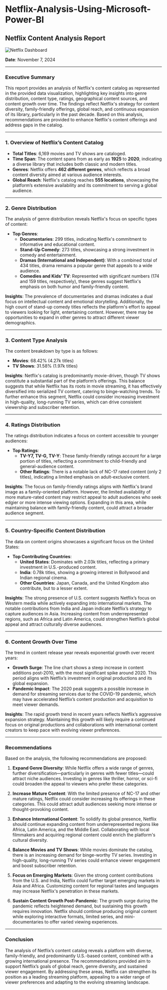 # Netflix-Analysis-Using-Microsoft-Power-BI

## Netflix Content Analysis Report

![Netflix Dashboard](https://drive.google.com/uc?export=view&id=1j7O7D7nKLCHtphChaSpeOrJoznj4mNYu)

**Date**: November 7, 2024

---

### Executive Summary
This report provides an analysis of Netflix's content catalog as represented in the provided data visualization, highlighting key insights into genre distribution, content type, ratings, geographical content sources, and content growth over time. The findings reflect Netflix's strategy for content diversity, family-friendly offerings, global reach, and continuous expansion of its library, particularly in the past decade. Based on this analysis, recommendations are provided to enhance Netflix's content offerings and address gaps in the catalog.

---

### 1. Overview of Netflix’s Content Catalog

- **Total Titles**: 6,169 movies and TV shows are cataloged.
- **Time Span**: The content spans from as early as **1925** to **2020**, indicating a diverse library that includes both classic and modern titles.
- **Genres**: Netflix offers **462 different genres**, which reflects a broad content diversity aimed at various audience interests.
- **Global Reach**: Netflix's catalog reaches **555 locations**, showcasing the platform’s extensive availability and its commitment to serving a global audience.

---

### 2. Genre Distribution

The analysis of genre distribution reveals Netflix's focus on specific types of content:

- **Top Genres**:
  - **Documentaries**: 299 titles, indicating Netflix's commitment to informative and educational content.
  - **Stand-Up Comedy**: 273 titles, showcasing a strong investment in comedy and entertainment.
  - **Dramas (International and Independent)**: With a combined total of 434 titles, drama remains a popular genre that appeals to a wide audience.
  - **Comedies and Kids' TV**: Represented with significant numbers (174 and 159 titles, respectively), these genres suggest Netflix's emphasis on both humor and family-friendly content.

**Insights**: The prevalence of documentaries and dramas indicates a dual focus on intellectual content and emotional storytelling. Additionally, the high count of stand-up comedy titles reflects the platform's effort to appeal to viewers looking for light, entertaining content. However, there may be opportunities to expand in other genres to attract different viewer demographics.

---

### 3. Content Type Analysis

The content breakdown by type is as follows:

- **Movies**: 68.42% (4.27k titles)
- **TV Shows**: 31.58% (1.97k titles)

**Insights**: Netflix's catalog is predominantly movie-driven, though TV shows constitute a substantial part of the platform’s offerings. This balance suggests that while Netflix has its roots in movie streaming, it has effectively diversified into serialized TV content, catering to binge-watching trends. To further enhance this segment, Netflix could consider increasing investment in high-quality, long-running TV series, which can drive consistent viewership and subscriber retention.

---

### 4. Ratings Distribution

The ratings distribution indicates a focus on content accessible to younger audiences:

- **Top Ratings**:
  - **TV-Y7, TV-G, TV-Y**: These family-friendly ratings account for a large portion of titles, reflecting a commitment to child-friendly and general-audience content.
  - **Other Ratings**: There is a notable lack of NC-17 rated content (only 2 titles), indicating a limited emphasis on adult-exclusive content.

**Insights**: The focus on family-friendly ratings aligns with Netflix's brand image as a family-oriented platform. However, the limited availability of more mature-rated content may restrict appeal to adult audiences who seek edgier or more intense viewing options. Expanding in this area, while maintaining balance with family-friendly content, could attract a broader audience segment.

---

### 5. Country-Specific Content Distribution

The data on content origins showcases a significant focus on the United States:

- **Top Contributing Countries**:
  - **United States**: Dominates with 2.03k titles, reflecting a primary investment in U.S.-produced content.
  - **India**: 0.78k titles, showing a growing interest in Bollywood and Indian regional cinema.
  - **Other Countries**: Japan, Canada, and the United Kingdom also contribute, but to a lesser extent.

**Insights**: The strong presence of U.S. content suggests Netflix’s focus on Western media while actively expanding into international markets. The notable contributions from India and Japan indicate Netflix’s strategy to capture audiences in Asia. Increasing content from underrepresented regions, such as Africa and Latin America, could strengthen Netflix’s global appeal and attract culturally diverse audiences.

---

### 6. Content Growth Over Time

The trend in content release year reveals exponential growth over recent years:

- **Growth Surge**: The line chart shows a steep increase in content additions post-2010, with the most significant spike around 2020. This period aligns with Netflix’s investment in original productions and its global expansion.
- **Pandemic Impact**: The 2020 peak suggests a possible increase in demand for streaming services due to the COVID-19 pandemic, which may have accelerated Netflix’s content production and acquisition to meet viewer demands.

**Insights**: The rapid growth trend in recent years reflects Netflix’s aggressive expansion strategy. Maintaining this growth will likely require a continued focus on original productions and collaborations with international content creators to keep pace with evolving viewer preferences.

---

### Recommendations

Based on the analysis, the following recommendations are proposed:

1. **Expand Genre Diversity**: While Netflix offers a wide range of genres, further diversification—particularly in genres with fewer titles—could attract niche audiences. Investing in genres like thriller, horror, or sci-fi could broaden the appeal to viewers who prefer these categories.

2. **Increase Mature Content**: With the limited presence of NC-17 and other mature ratings, Netflix could consider increasing its offerings in these categories. This could attract adult audiences seeking more intense or thought-provoking content.

3. **Enhance International Content**: To solidify its global presence, Netflix should continue expanding content from underrepresented regions like Africa, Latin America, and the Middle East. Collaborating with local filmmakers and acquiring regional content could enrich the platform's cultural diversity.

4. **Balance Movies and TV Shows**: While movies dominate the catalog, there is an increasing demand for binge-worthy TV series. Investing in high-quality, long-running TV series could enhance viewer engagement and boost subscriber retention.

5. **Focus on Emerging Markets**: Given the strong content contributions from the U.S. and India, Netflix could further target emerging markets in Asia and Africa. Customizing content for regional tastes and languages may increase Netflix's penetration in these markets.

6. **Sustain Content Growth Post-Pandemic**: The growth surge during the pandemic reflects heightened demand, but sustaining this growth requires innovation. Netflix should continue producing original content while exploring interactive formats, limited series, and mini-documentaries to offer varied viewing experiences.

---

### Conclusion

The analysis of Netflix’s content catalog reveals a platform with diverse, family-friendly, and predominantly U.S.-based content, combined with a growing international presence. The recommendations provided aim to support Netflix’s goals of global reach, genre diversity, and sustained viewer engagement. By addressing these areas, Netflix can strengthen its position as a leading streaming platform, appealing to a wider range of viewer preferences and adapting to the evolving streaming landscape.
